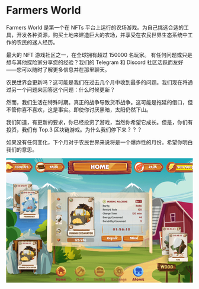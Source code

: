 # Farmers World

Farmers World 是第一个在 NFTs 平台上运行的农场游戏。为自己挑选合适的工具，开发各种资源，购买土地来建造巨大的农场，并享受在农民世界生态系统中工作的农民的迷人经历。

最大的 NFT 游戏社区之一，在全球拥有超过 150000 名玩家。
有任何问题或只是想与其他探险家分享您的经验？我们的 Telegram 和 Discord 社区活跃而友好——您可以随时了解更多信息并在那里聊天。

农民世界会更新吗？这可能是我们在过去几个月中收到最多的问题。我们现在将通过另一个问题来回答这个问题：什么时候更新？

然而，我们生活在特殊时期。真正的战争导致货币战争。这可能是拖延的借口，但不管你喜不喜欢，这是事实。即使你讨厌黑暗，太阳仍然下山。

我们知道，有更新的要求，你已经投资了游戏，当然你希望它成长。但是，你们有投资，我们有 Top.3 区块链游戏。为什么我们停下来？？？

如果没有任何变化，下个月对于农民世界来说将是一个爆炸性的月份。希望你明白我们的意思。

![farmersworld-dapp-games-wax-image2_b2ee390e98b4cdd350a4e8d81670ec32](farmersworld-dapp-games-wax-image2_b2ee390e98b4cdd350a4e8d81670ec32.png)


